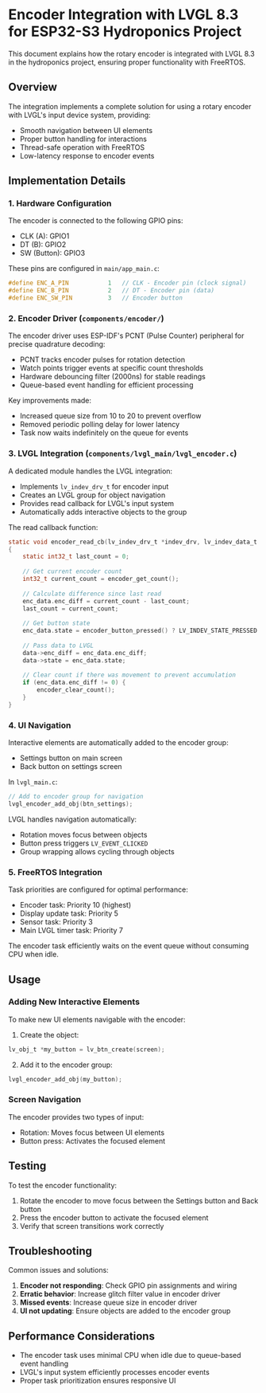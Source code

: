 # Encoder Integration with LVGL 8.3 for ESP32-S3 Hydroponics Project

This document explains how the rotary encoder is integrated with LVGL 8.3 in the hydroponics project, ensuring proper functionality with FreeRTOS.

## Overview

The integration implements a complete solution for using a rotary encoder with LVGL's input device system, providing:
- Smooth navigation between UI elements
- Proper button handling for interactions
- Thread-safe operation with FreeRTOS
- Low-latency response to encoder events

## Implementation Details

### 1. Hardware Configuration

The encoder is connected to the following GPIO pins:
- CLK (A): GPIO1
- DT (B): GPIO2
- SW (Button): GPIO3

These pins are configured in `main/app_main.c`:
```c
#define ENC_A_PIN           1   // CLK - Encoder pin (clock signal)
#define ENC_B_PIN           2   // DT - Encoder pin (data)
#define ENC_SW_PIN          3   // Encoder button
```

### 2. Encoder Driver (`components/encoder/`)

The encoder driver uses ESP-IDF's PCNT (Pulse Counter) peripheral for precise quadrature decoding:
- PCNT tracks encoder pulses for rotation detection
- Watch points trigger events at specific count thresholds
- Hardware debouncing filter (2000ns) for stable readings
- Queue-based event handling for efficient processing

Key improvements made:
- Increased queue size from 10 to 20 to prevent overflow
- Removed periodic polling delay for lower latency
- Task now waits indefinitely on the queue for events

### 3. LVGL Integration (`components/lvgl_main/lvgl_encoder.c`)

A dedicated module handles the LVGL integration:
- Implements `lv_indev_drv_t` for encoder input
- Creates an LVGL group for object navigation
- Provides read callback for LVGL's input system
- Automatically adds interactive objects to the group

The read callback function:
```c
static void encoder_read_cb(lv_indev_drv_t *indev_drv, lv_indev_data_t *data)
{
    static int32_t last_count = 0;
    
    // Get current encoder count
    int32_t current_count = encoder_get_count();
    
    // Calculate difference since last read
    enc_data.enc_diff = current_count - last_count;
    last_count = current_count;
    
    // Get button state
    enc_data.state = encoder_button_pressed() ? LV_INDEV_STATE_PRESSED : LV_INDEV_STATE_RELEASED;
    
    // Pass data to LVGL
    data->enc_diff = enc_data.enc_diff;
    data->state = enc_data.state;
    
    // Clear count if there was movement to prevent accumulation
    if (enc_data.enc_diff != 0) {
        encoder_clear_count();
    }
}
```

### 4. UI Navigation

Interactive elements are automatically added to the encoder group:
- Settings button on main screen
- Back button on settings screen

In `lvgl_main.c`:
```c
// Add to encoder group for navigation
lvgl_encoder_add_obj(btn_settings);
```

LVGL handles navigation automatically:
- Rotation moves focus between objects
- Button press triggers `LV_EVENT_CLICKED`
- Group wrapping allows cycling through objects

### 5. FreeRTOS Integration

Task priorities are configured for optimal performance:
- Encoder task: Priority 10 (highest)
- Display update task: Priority 5
- Sensor task: Priority 3
- Main LVGL timer task: Priority 7

The encoder task efficiently waits on the event queue without consuming CPU when idle.

## Usage

### Adding New Interactive Elements

To make new UI elements navigable with the encoder:

1. Create the object:
```c
lv_obj_t *my_button = lv_btn_create(screen);
```

2. Add it to the encoder group:
```c
lvgl_encoder_add_obj(my_button);
```

### Screen Navigation

The encoder provides two types of input:
- Rotation: Moves focus between UI elements
- Button press: Activates the focused element

## Testing

To test the encoder functionality:
1. Rotate the encoder to move focus between the Settings button and Back button
2. Press the encoder button to activate the focused element
3. Verify that screen transitions work correctly

## Troubleshooting

Common issues and solutions:

1. **Encoder not responding**: Check GPIO pin assignments and wiring
2. **Erratic behavior**: Increase glitch filter value in encoder driver
3. **Missed events**: Increase queue size in encoder driver
4. **UI not updating**: Ensure objects are added to the encoder group

## Performance Considerations

- The encoder task uses minimal CPU when idle due to queue-based event handling
- LVGL's input system efficiently processes encoder events
- Proper task prioritization ensures responsive UI